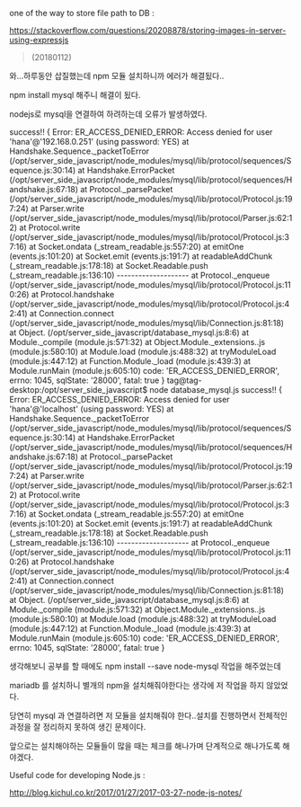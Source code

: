 one of the way to store file path to DB :<br>

https://stackoverflow.com/questions/20208878/storing-images-in-server-using-expressjs<br>

> (20180112)

와...하루동안 삽질했는데 npm 모듈 설치하니까 에러가 해결됬다..

npm install mysql 해주니 해결이 됬다.

nodejs로 mysql을 연결하여 하려하는데 오류가 발생하였다.

success!!
{ Error: ER_ACCESS_DENIED_ERROR: Access denied for user 'hana'@'192.168.0.251' (using password: YES)
    at Handshake.Sequence._packetToError (/opt/server_side_javascript/node_modules/mysql/lib/protocol/sequences/Sequence.js:30:14)
    at Handshake.ErrorPacket (/opt/server_side_javascript/node_modules/mysql/lib/protocol/sequences/Handshake.js:67:18)
    at Protocol._parsePacket (/opt/server_side_javascript/node_modules/mysql/lib/protocol/Protocol.js:197:24)
    at Parser.write (/opt/server_side_javascript/node_modules/mysql/lib/protocol/Parser.js:62:12)
    at Protocol.write (/opt/server_side_javascript/node_modules/mysql/lib/protocol/Protocol.js:37:16)
    at Socket.ondata (_stream_readable.js:557:20)
    at emitOne (events.js:101:20)
    at Socket.emit (events.js:191:7)
    at readableAddChunk (_stream_readable.js:178:18)
    at Socket.Readable.push (_stream_readable.js:136:10)
    --------------------
    at Protocol._enqueue (/opt/server_side_javascript/node_modules/mysql/lib/protocol/Protocol.js:110:26)
    at Protocol.handshake (/opt/server_side_javascript/node_modules/mysql/lib/protocol/Protocol.js:42:41)
    at Connection.connect (/opt/server_side_javascript/node_modules/mysql/lib/Connection.js:81:18)
    at Object.<anonymous> (/opt/server_side_javascript/database_mysql.js:8:6)
    at Module._compile (module.js:571:32)
    at Object.Module._extensions..js (module.js:580:10)
    at Module.load (module.js:488:32)
    at tryModuleLoad (module.js:447:12)
    at Function.Module._load (module.js:439:3)
    at Module.runMain (module.js:605:10)
  code: 'ER_ACCESS_DENIED_ERROR',
  errno: 1045,
  sqlState: '28000',
  fatal: true }
tag@tag-desktop:/opt/server_side_javascript$ node database_mysql.js
success!!
{ Error: ER_ACCESS_DENIED_ERROR: Access denied for user 'hana'@'localhost' (using password: YES)
    at Handshake.Sequence._packetToError (/opt/server_side_javascript/node_modules/mysql/lib/protocol/sequences/Sequence.js:30:14)
    at Handshake.ErrorPacket (/opt/server_side_javascript/node_modules/mysql/lib/protocol/sequences/Handshake.js:67:18)
    at Protocol._parsePacket (/opt/server_side_javascript/node_modules/mysql/lib/protocol/Protocol.js:197:24)
    at Parser.write (/opt/server_side_javascript/node_modules/mysql/lib/protocol/Parser.js:62:12)
    at Protocol.write (/opt/server_side_javascript/node_modules/mysql/lib/protocol/Protocol.js:37:16)
    at Socket.ondata (_stream_readable.js:557:20)
    at emitOne (events.js:101:20)
    at Socket.emit (events.js:191:7)
    at readableAddChunk (_stream_readable.js:178:18)
    at Socket.Readable.push (_stream_readable.js:136:10)
    --------------------
    at Protocol._enqueue (/opt/server_side_javascript/node_modules/mysql/lib/protocol/Protocol.js:110:26)
    at Protocol.handshake (/opt/server_side_javascript/node_modules/mysql/lib/protocol/Protocol.js:42:41)
    at Connection.connect (/opt/server_side_javascript/node_modules/mysql/lib/Connection.js:81:18)
    at Object.<anonymous> (/opt/server_side_javascript/database_mysql.js:8:6)
    at Module._compile (module.js:571:32)
    at Object.Module._extensions..js (module.js:580:10)
    at Module.load (module.js:488:32)
    at tryModuleLoad (module.js:447:12)
    at Function.Module._load (module.js:439:3)
    at Module.runMain (module.js:605:10)
  code: 'ER_ACCESS_DENIED_ERROR',
  errno: 1045,
  sqlState: '28000',
  fatal: true }

생각해보니 공부를 할 때에도 npm install --save node-mysql 작업을 해주었는데

mariadb 를 설치하니 별개의 npm을 설치해줘야한다는 생각에 저 작업을 하지 않았었다.

당연히 mysql 과 연결하려면 저 모듈을 설치해줘야 한다..설치를 진행하면서 전체적인 과정을 잘 정리하지 못하여 생긴 문제이다.

앞으로는 설치해야하는 모듈들이 많을 때는 체크를 해나가며 단계적으로 해나가도록 해야겠다.

Useful code for developing Node.js :

http://blog.kichul.co.kr/2017/01/27/2017-03-27-node-js-notes/
